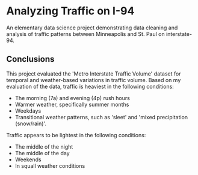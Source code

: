 # Analyzing Traffic on I-94
An elementary data science project demonstrating data cleaning and analysis of traffic patterns between Minneapolis and St. Paul on interstate-94.

## Conclusions
This project evaluated the 'Metro Interstate Traffic Volume' dataset for temporal and weather-based variations in traffic volume. Based on my evaluation of the data, traffic is heaviest in the following conditions:
* The morning (7a) and evening (4p) rush hours
* Warmer weather, specifically summer months
* Weekdays
* Transitional weather patterns, such as 'sleet' and 'mixed precipitation (snow/rain)'.

Traffic appears to be lightest in the following conditions:
* The middle of the night
* The middle of the day
* Weekends
* In squall weather conditions
